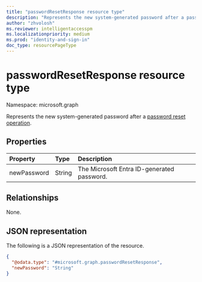 ```yaml
---
title: "passwordResetResponse resource type"
description: "Represents the new system-generated password after a password reset operation."
author: "zhvolosh"
ms.reviewer: intelligentaccesspm
ms.localizationpriority: medium
ms.prod: "identity-and-sign-in"
doc_type: resourcePageType
---
```


# passwordResetResponse resource type

Namespace: microsoft.graph

Represents the new system-generated password after a [password reset operation](../api/authenticationmethod-resetpassword.md).

## Properties
|Property|Type|Description|
|:---|:---|:---|
|newPassword|String|The Microsoft Entra ID-generated password.|

## Relationships
None.

## JSON representation
The following is a JSON representation of the resource.
<!-- {
  "blockType": "resource",
  "@odata.type": "microsoft.graph.passwordResetResponse"
}
-->
``` json
{
  "@odata.type": "#microsoft.graph.passwordResetResponse",
  "newPassword": "String"
}
```
